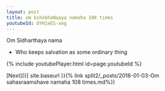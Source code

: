 ```yaml
---
layout: post
title: om kshobhaNaaya namaha 108 times
youtubeId: OYH1eES-xeg
---
```

 
 
Om Sidharthaya nama 
 
 -  Who keeps salvation as some ordinary thing 
 
  
 
  
 
 
 
 
 
 


{% include youtubePlayer.html id=page.youtubeId %}
 
[Next]({{ site.baseurl }}{% link  split2/_posts/2016-01-03-Om sahasraamshave namaha 108 times.md%})
 
